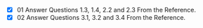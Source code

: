 -  [x] 01 Answer Questions 1.3, 1.4, 2.2 and 2.3 From the Reference.
-  [x] 02 Answer Questions 3.1, 3.2 and 3.4 From the Reference.
